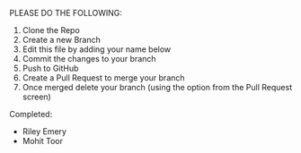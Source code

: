 PLEASE DO THE FOLLOWING:

1. Clone the Repo
2. Create a new Branch
3. Edit this file by adding your name below
4. Commit the changes to your branch
5. Push to GitHub
6. Create a Pull Request to merge your branch
7. Once merged delete your branch (using the option from the Pull Request screen)



Completed:

* Riley Emery
* Mohit Toor

